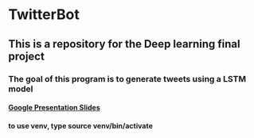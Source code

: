 # TwitterBot

## This is a repository for the Deep learning final project

### The goal of this program is to generate tweets using a LSTM model

#### [Google Presentation Slides](https://docs.google.com/presentation/d/1flWl8vFZPOZQqs_Hl4DpoNdiUjAw9cbOv8cP_lTC1fA/edit?usp=share_link)

#### to use venv, type source venv/bin/activate
